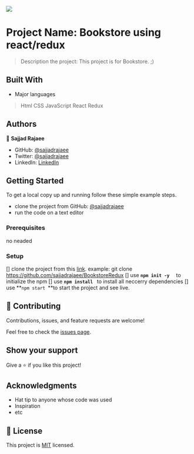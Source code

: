 ![](https://img.shields.io/badge/Microverse-blueviolet)

# Project Name: Bookstore using react/redux

> Description the project: This project is for Bookstore. ;)


## Built With

- Major languages
> Html
> CSS
> JavaScript
> React
> Redux


## Authors

👤 **Sajjad Rajaee**

- GitHub: [@sajjadrajaee](https://github.com/sajjadrajaee)
- Twitter: [@sajjadrajaee](https://twitter.com/sajjadrajaee)
- LinkedIn: [LinkedIn](https://linkedin.com/in/sajjadrajaee)

## Getting Started

To get a local copy up and running follow these simple example steps.
- clone the project from GitHub: [@sajjadrajaee](https://github.com/sajjadrajaee/BookstoreRedux)
- run the code on a text editor

### Prerequisites

no neaded 

### Setup

[] clone the project from this [link](https://github.com/sajjadrajaee/BookstoreRedux).
   example: git clone https://github.com/sajjadrajaee/BookstoreRedux
[] use **``npm init -y  ``** to initialize the npm
[] use **``npm install ``** to install all neccerry dependencies
[] use **``npm start ``**to start the project and see live.


## 🤝 Contributing

Contributions, issues, and feature requests are welcome!

Feel free to check the [issues page](../../issues/).

## Show your support

Give a ⭐️ if you like this project!

## Acknowledgments

- Hat tip to anyone whose code was used
- Inspiration
- etc

## 📝 License

This project is [MIT](./MIT.md) licensed.
